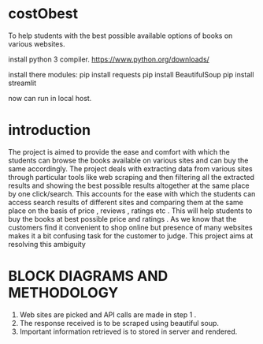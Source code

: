 # costObest

To help students with the best possible available options of books on various websites.

install python 3 compiler.
  https://www.python.org/downloads/
  
  install there modules: 
    pip install requests
    pip install BeautifulSoup
    pip install streamlit


now can run in local host.


# introduction
  
  The project is aimed to provide the ease and comfort with which the students can browse the
books available on various sites and can buy the same accordingly. The project deals with
extracting data from various sites through particular tools like web scraping and then filtering all 
the extracted results and showing the best possible results altogether at the same place by one 
click/search. This accounts for the ease with which the students can access search results of 
different sites and comparing them at the same place on the basis of price , reviews , ratings etc 
. This will help students to buy the books at best possible price and ratings . As we know that 
the customers find it convenient to shop online but presence of many websites makes it a bit 
confusing task for the customer to judge. This project aims at resolving this ambiguity


# BLOCK DIAGRAMS AND METHODOLOGY
1. Web sites are picked and API calls are made in step 1 .
2. The response received is to be scraped using beautiful soup.
3. Important information retrieved is to stored in server and rendered.




    
